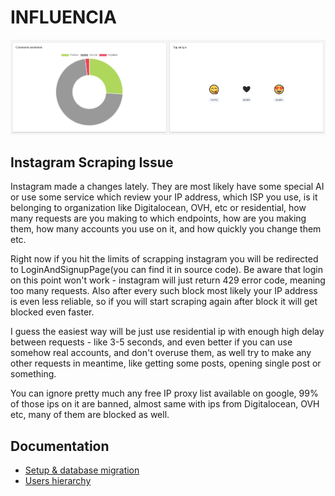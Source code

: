 # INFLUENCIA

![Influencia sentiments analytics](/docs/screenshots/influencia_sentiments.png)

## Instagram Scraping Issue

Instagram made a changes lately. They are most likely have some special AI or use some service which review your IP address, which ISP you use, is it belonging to organization like Digitalocean, OVH, etc or residential, how many requests are you making to which endpoints, how are you making them, how many accounts you use on it, and how quickly you change them etc.

Right now if you hit the limits of scrapping instagram you will be redirected to LoginAndSignupPage(you can find it in source code). Be aware that login on this point won't work - instagram will just return 429 error code, meaning too many requests. Also after every such block most likely your IP address is even less reliable, so if you will start scraping again after block it will get blocked even faster.

I guess the easiest way will be just use residential ip with enough high delay between requests - like 3-5 seconds, and even better if you can use somehow real accounts, and don't overuse them, as well try to make any other requests in meantime, like getting some posts, opening single post or something.

You can ignore pretty much any free IP proxy list available on google, 99% of those ips on it are banned, almost same with ips from Digitalocean, OVH etc, many of them are blocked as well.

## Documentation
* [Setup & database migration](/docs/setup.md)
* [Users hierarchy](/docs/users_hierarchy.md)